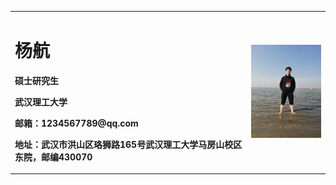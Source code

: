 <table border="0">
  
  <tr>
    <td width="75%">
      <h1>杨航</h1>
      <p><b>硕士研究生</b></p>
      <p><b>武汉理工大学</b></p>
      <p><b>邮箱：1234567789@qq.com</b></p>
      <p><b>地址：武汉市洪山区珞狮路165号武汉理工大学马房山校区东院，邮编430070</b></p>
    </td>
    <td width="25%">
      <img src="/微信图片_20210718140549.jpg" width="100%">     
    </td>
  </tr>
</table>
